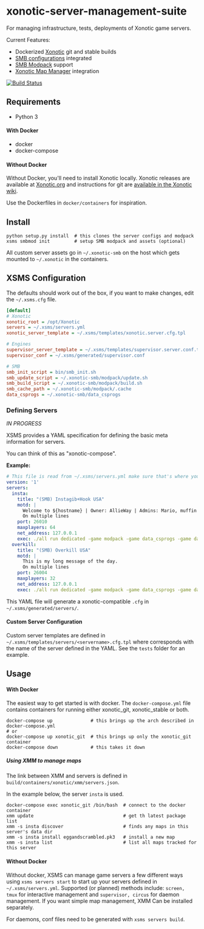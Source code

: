 # xonotic-server-management-suite

For managing infrastructure, tests, deployments of Xonotic game servers.

Current Features:

* Dockerized [Xonotic](http://xonotic.org) git and stable builds 
* [SMB configurations](https://github.com/MarioSMB/smb-servers) integrated
* [SMB Modpack](https://github.com/MarioSMB/modpack) support
* [Xonotic Map Manager](https://github.com/z/xonotic-map-manager) integration

[![Build Status](https://travis-ci.org/z/xonotic-server-management-suite.svg?branch=develop)](https://travis-ci.org/z/xonotic-server-management-suite)

## Requirements

* Python 3

#### With Docker

* docker
* docker-compose

#### Without Docker

Without Docker, you'll need to install Xonotic locally. Xonotic releases are available at [Xonotic.org](http://www.xonotic.org/download) and instructions for git are [available in the Xonotic wiki](https://gitlab.com/xonotic/xonotic/wikis/Repository_Access).

Use the Dockerfiles in `docker/containers` for inspiration.

## Install

```
python setup.py install  # this clones the server configs and modpack
xsms smbmod init         # setup SMB modpack and assets (optional)
```

All custom server assets go in `~/.xonotic-smb` on the host which gets mounted
to `~/.xonotic` in the containers.

## XSMS Configuration

The defaults should work out of the box, if you want to make changes, edit the `~/.xsms.cfg` file.

```ini
[default]
# Xonotic
xonotic_root = /opt/Xonotic
servers = ~/.xsms/servers.yml
xonotic_server_template = ~/.xsms/templates/xonotic.server.cfg.tpl

# Engines
supervisor_server_template = ~/.xsms/templates/supervisor.server.conf.tpl
supervisor_conf = ~/.xsms/generated/supervisor.conf

# SMB
smb_init_script = bin/smb_init.sh
smb_update_script = ~/.xonotic-smb/modpack/update.sh
smb_build_script = ~/.xonotic-smb/modpack/build.sh
smb_cache_path = ~/.xonotic-smb/modpack/.cache
data_csprogs = ~/.xonotic-smb/data_csprogs
```

### Defining Servers

*IN PROGRESS*

XSMS provides a YAML specification for defining the basic meta information for servers.

You can think of this as "xonotic-compose".

**Example:**

```yaml
# This file is read from ~/.xsms/servers.yml make sure that's where you are editing it
version: '1'
servers:
  insta:
    title: "(SMB) Instagib+Hook USA"
    motd: |
      Welcome to ${hostname} | Owner: AllieWay | Admins: Mario, muffin
      On multiple lines
    port: 26010
    maxplayers: 64
    net_address: 127.0.0.1
    exec: ./all run dedicated -game modpack -game data_csprogs -game data_insta -sessionid insta +serverconfig configs/info-usainsta.cfg
  overkill:
    title: "(SMB) Overkill USA"
    motd: |
      This is my long message of the day.
      On multiple lines
    port: 26004
    maxplayers: 32
    net_address: 127.0.0.1
    exec: ./all run dedicated -game modpack -game data_csprogs -game data_overkill -sessionid overkill +serverconfig configs/info-overkill.cfg
```

This YAML file will generate a xonotic-compatible `.cfg` in `~/.xsms/generated/servers/`.

#### Custom Server Configuration

Custom server templates are defined in `~/.xsms/templates/servers/<servername>.cfg.tpl` where <servername> corresponds with the name of the server defined in the YAML. See the `tests` folder for an example.

## Usage

#### With Docker

The easiest way to get started is with docker. The `docker-compose.yml` file contains containers for running either xonotic_git, xonotic_stable or both. 

```
docker-compose up              # this brings up the arch described in docker-compose.yml
# or
docker-compose up xonotic_git  # this brings up only the xonotic_git container 
docker-compose down            # this takes it down
```

##### Using XMM to manage maps

The link between XMM and servers is defined in `build/containers/xonotic/xmm/servers.json`.

In the example below, the server `insta` is used.

```
docker-compose exec xonotic_git /bin/bash  # connect to the docker container
xmm update                                 # get th latest package list
xmm -s insta discover                      # finds any maps in this server's data dir
xmm -s insta install eggandscrambled.pk3   # install a new map
xmm -s insta list                          # list all maps tracked for this server
```

#### Without Docker

Without docker, XSMS can manage game servers a few different ways using `xsms servers start` to start up your servers defined in `~/.xsms/servers.yml`. Supported (or planned) methods include: `screen, tmux` for interactive management and `supervisor, circus` for daemon management. If you want simple map management, XMM Can be installed separately.

For daemons, conf files need to be generated with `xsms servers build`.
